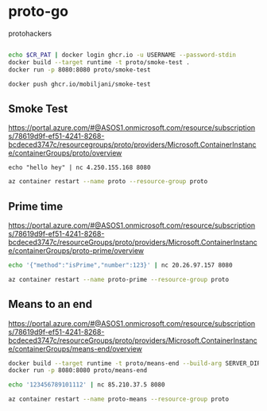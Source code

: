 # proto-go
protohackers



``` bash

echo $CR_PAT | docker login ghcr.io -u USERNAME --password-stdin
docker build --target runtime -t proto/smoke-test .      
docker run -p 8080:8080 proto/smoke-test

docker push ghcr.io/mobiljani/smoke-test 
```

## Smoke Test

https://portal.azure.com/#@ASOS1.onmicrosoft.com/resource/subscriptions/78619d9f-ef51-4241-8268-bcdeced3747c/resourcegroups/proto/providers/Microsoft.ContainerInstance/containerGroups/proto/overview

```
echo "hello hey" | nc 4.250.155.168 8080 
```

``` bash
az container restart --name proto --resource-group proto
```

## Prime time

https://portal.azure.com/#@ASOS1.onmicrosoft.com/resource/subscriptions/78619d9f-ef51-4241-8268-bcdeced3747c/resourceGroups/proto/providers/Microsoft.ContainerInstance/containerGroups/proto-prime/overview

```bash
echo '{"method":"isPrime","number":123}' | nc 20.26.97.157 8080
```
```bash
az container restart --name proto-prime --resource-group proto
```


## Means to an end

https://portal.azure.com/#@ASOS1.onmicrosoft.com/resource/subscriptions/78619d9f-ef51-4241-8268-bcdeced3747c/resourceGroups/proto/providers/Microsoft.ContainerInstance/containerGroups/means-end/overview

```bash
docker build --target runtime -t proto/means-end --build-arg SERVER_DIR=cmd/means-end/main.go .      
docker run -p 8080:8080 proto/means-end
```

```bash
echo '123456789101112' | nc 85.210.37.5 8080
```

```bash
az container restart --name proto-means --resource-group proto
```


